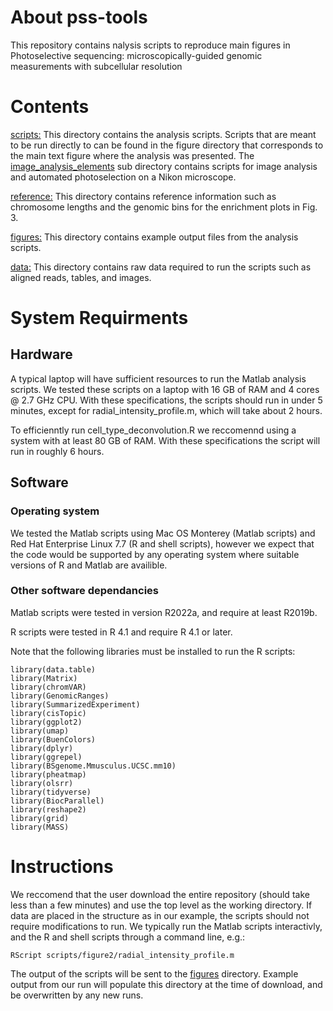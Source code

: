 # About pss-tools
This repository contains nalysis scripts to reproduce main figures in Photoselective sequencing: microscopically-guided genomic measurements with subcellular resolution

# Contents
[scripts:](https://github.com/sarahmangiameli/pss-tools/tree/main/scripts) This directory contains the analysis scripts. Scripts that are meant to be run directly to can be found in the figure directory that corresponds to the main text figure where the analysis was presented. The [image_analysis_elements](https://github.com/sarahmangiameli/pss-tools/tree/main/scripts/image_analysis_elements) sub directory contains scripts for image analysis and automated photoselection on a Nikon microscope. 

[reference:](https://github.com/sarahmangiameli/pss-tools/tree/main/reference) This directory contains reference information such as chromosome lengths and the genomic bins for the enrichment plots in Fig. 3.

[figures:](https://github.com/sarahmangiameli/pss-tools/tree/main/figures) This directory contains example output files from the analysis scripts.

[data:](https://github.com/sarahmangiameli/pss-tools/tree/main/data) This directory contains raw data required to run the scripts such as aligned reads, tables, and images.

# System Requirments

## Hardware
A typical laptop will have sufficient resources to run the Matlab analysis scripts. We tested these scripts on a laptop with 16 GB of RAM and 4 cores @ 2.7 GHz CPU. With these specifications, the scripts should run in under 5 minutes, except for radial_intensity_profile.m, which will take about 2 hours. 

To efficienntly run cell_type_deconvolution.R we reccomennd using a system with at least 80 GB of RAM. With these specifications the script will run in roughly 6 hours. 

## Software

### Operating system 
We tested the Matlab scripts using Mac OS Monterey (Matlab scripts) and Red Hat Enterprise Linux 7.7 (R and shell scripts), however we expect that the code would be supported by any operating system where suitable versions of R and Matlab are availible. 

### Other software dependancies
Matlab scripts were tested in version R2022a, and require at least R2019b. 

R scripts were tested in R 4.1 and require R 4.1 or later.

Note that the following libraries must be installed to run the R scripts:

```
library(data.table)
library(Matrix)
library(chromVAR)
library(GenomicRanges)
library(SummarizedExperiment)
library(cisTopic)
library(ggplot2)
library(umap)
library(BuenColors)
library(dplyr)
library(ggrepel)
library(BSgenome.Mmusculus.UCSC.mm10)
library(pheatmap)
library(olsrr)
library(tidyverse)
library(BiocParallel)
library(reshape2)
library(grid)
library(MASS)
```

# Instructions

We reccomend that the user download the entire repository (should take less than a few minutes) and use the top level as the working directory. If data are placed in the structure as in our example, the scripts should not require modifications to run. We typically run the Matlab scripts interactivly, and the R and shell scripts through a command line, e.g.:

```RScript scripts/figure2/radial_intensity_profile.m```

The output of the scripts will be sent to the [figures](https://github.com/sarahmangiameli/pss-tools/tree/main/figures) directory. Example output from our run will populate this directory at the time of download, and be overwritten by any new runs. 
